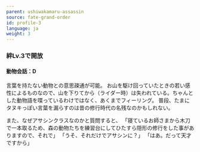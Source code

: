 ```yaml
---
parent: ushiwakamaru-assassin
source: fate-grand-order
id: profile-3
language: ja
weight: 3
---
```


### 絆Lv.3で開放

#### 動物会話：D

言葉を持たない動物との意思疎通が可能。
お山を駆け回っていたときの若い感性によるものなので、山を下りてから（ライダー時）は失われている。ちゃんとした動物語を喋っているわけではなく、あくまでフィーリング。
普段、たまにタヌキっぽい言葉を漏らすのは昔の修行時代の名残なのかもしれない。

また、なぜアサシンクラスなのかと質問すると、
「寝ているお師さまから木刀で一本取るため、森の動物たちを練習台にしてひたすら隠形の修行をした事がありますので、それで」
「うそ、それだけでアサシンに？」
「はあ。だって天才ですから」
